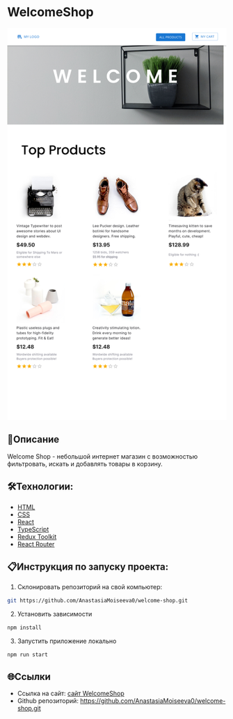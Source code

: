 # WelcomeShop

<img src="/src/images/screenshots/Tablet.png" width="700px">

## 📖Описание

Welcome Shop - небольшой интернет магазин с возможностью фильтровать, искать и добавлять товары в корзину.

## 🛠️Технологии:

- [HTML](https://html.spec.whatwg.org)
- [CSS](https://www.w3.org/Style/CSS/specs.en.html)
- [React](https://ru.legacy.reactjs.org)
- [TypeScript](https://www.typescriptlang.org/docs/)
- [Redux Toolkit](https://redux-toolkit.js.org)
- [React Router](https://reactrouter.com/en/main)

## 📋Инструкция по запуску проекта:

1. Склонировать репозиторий на свой компьютер:

```bash
git https://github.com/AnastasiaMoiseeva0/welcome-shop.git
```

2. Установить зависимости

```bash
npm install
```

3. Запустить приложение локально

```bash
npm run start
```

## 🌐Ссылки

- Ссылка на сайт: [сайт WelcomeShop](http://ttexpress.acceleratorpracticum.ru/)
- Github репозиторий: https://github.com/AnastasiaMoiseeva0/welcome-shop.git
